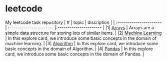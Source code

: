 # leetcode
My leetcode task repository
| # | topic  | discription | 
| :---------------------- | :----------------------  |:---------------------- |
|1| [Arrays](Arrays) | Arrays are a simple data structure for storing lots of similar items.  |
|2| [Machine Learning](Machine_Learning) |  In this explore card, we introduce some basic concepts in the domain of machine learning. |
|3| [Algorithm](Algorithm) | In this explore card, we introduce some basic concepts in the domain of Algorithm. |
|4| [Pandas](Pandas) | In this explore card, we introduce some basic concepts in the domain of Pandas. |
